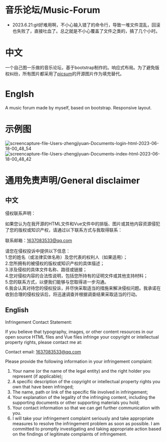 # 音乐论坛/Music-Forum
* 2023.6.21:git好难用啊，不小心输入错了的命令行，导致一堆文件混乱，回滚也失败了，直接吐血了。总之就是不小心覆盖了文件之类的，搞了几个小时。
# 中文
一个自己图一乐做的音乐论坛，基于bootstrap制作的。响应式布局。为了避免版权纠纷，所有图片都采用了[picsum](https://picsum.photos/)的开源图片作为填充替代。
# Englsh
A music forum made by myself, based on bootstrap. Responsive layout.
# 示例图
![screencapture-file-Users-zhengjiyuan-Documents-login-html-2023-06-18-00_48_54](https://github.com/baicai99/Student-Project---Music-Forum/assets/101706274/ffefa7b5-cf8b-4f91-bd46-cbfb344c904d)
![screencapture-file-Users-zhengjiyuan-Documents-index-html-2023-06-18-00_48_42](https://github.com/baicai99/Student-Project---Music-Forum/assets/101706274/48d6ac35-f572-4e10-b1b7-e6f354385799)

# 通用免责声明/General disclaimer
## 中文
侵权联系声明：

如果您认为在我开源的HTML文件和Vue文件中的排版、图片或其他内容资源侵犯了您的版权或知识产权，请通过以下联系方式与我取得联系：

联系邮箱：1637083533@qq.com

请您在侵权投诉中提供以下信息：  
1.您的姓名（或法律实体名称）及您代表的权利人（如果适用）；  
2.您所拥有的被侵权的版权或知识产权的具体描述；  
3.涉及侵权的具体文件名称、路径或链接；  
4.您对侵权内容的合法性说明，包括您所持有的证明文件或其他支持材料；  
5.您的联系方式，以便我们能够与您取得进一步沟通。  
6.我会认真对待您的侵权投诉，并尽快采取适当的措施来解决侵权问题。我承诺在收到合理的侵权投诉后，将迅速调查并根据调查结果采取适当的行动。  
## English
Infringement Contact Statement:

If you believe that typography, images, or other content resources in our open source HTML files and Vue files infringe your copyright or intellectual property rights, please contact me at:

Contact email: 1637083533@qq.com

Please provide the following information in your infringement complaint:  
1. Your name (or the name of the legal entity) and the right holder you represent (if applicable);  
2. A specific description of the copyright or intellectual property rights you own that have been infringed;  
3. The name, path or link of the specific file involved in infringement;  
4. Your explanation of the legality of the infringing content, including the supporting documents or other supporting materials you hold;  
5. Your contact information so that we can get further communication with you.  
6. I will take your infringement complaint seriously and take appropriate measures to resolve the infringement problem as soon as possible. I am committed to promptly investigating and taking appropriate action based on the findings of legitimate complaints of infringement.  